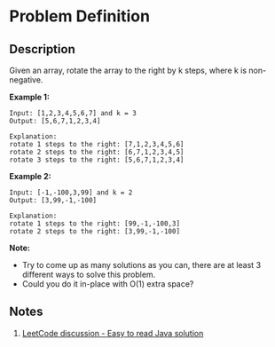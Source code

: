 # Problem Definition

## Description

Given an array, rotate the array to the right by k steps, where k is non-negative.

**Example 1:**

```plaintext
Input: [1,2,3,4,5,6,7] and k = 3
Output: [5,6,7,1,2,3,4]

Explanation:
rotate 1 steps to the right: [7,1,2,3,4,5,6]
rotate 2 steps to the right: [6,7,1,2,3,4,5]
rotate 3 steps to the right: [5,6,7,1,2,3,4]
```

**Example 2:**

```plaintext
Input: [-1,-100,3,99] and k = 2
Output: [3,99,-1,-100]

Explanation:
rotate 1 steps to the right: [99,-1,-100,3]
rotate 2 steps to the right: [3,99,-1,-100]
```

**Note:**

* Try to come up as many solutions as you can, there are at least 3 different ways to solve this problem.
* Could you do it in-place with O(1) extra space?

## Notes

1. [LeetCode discussion - Easy to read Java solution](https://leetcode.com/explore/interview/card/top-interview-questions-easy/92/array/646/discuss/54250/Easy-to-read-Java-solution)